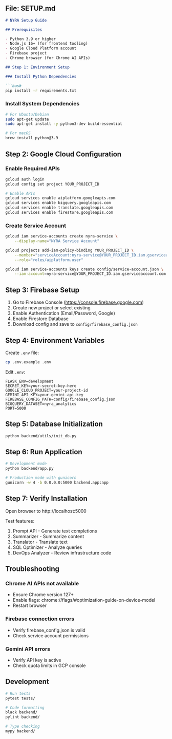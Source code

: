 ## File: SETUP.md

```markdown
# NYRA Setup Guide

## Prerequisites

- Python 3.9 or higher
- Node.js 16+ (for frontend tooling)
- Google Cloud Platform account
- Firebase project
- Chrome browser (for Chrome AI APIs)

## Step 1: Environment Setup

### Install Python Dependencies

```bash
pip install -r requirements.txt
```

### Install System Dependencies

```bash
# For Ubuntu/Debian
sudo apt-get update
sudo apt-get install -y python3-dev build-essential

# For macOS
brew install python@3.9
```

## Step 2: Google Cloud Configuration

### Enable Required APIs

```bash
gcloud auth login
gcloud config set project YOUR_PROJECT_ID

# Enable APIs
gcloud services enable aiplatform.googleapis.com
gcloud services enable bigquery.googleapis.com
gcloud services enable translate.googleapis.com
gcloud services enable firestore.googleapis.com
```

### Create Service Account

```bash
gcloud iam service-accounts create nyra-service \
    --display-name="NYRA Service Account"

gcloud projects add-iam-policy-binding YOUR_PROJECT_ID \
    --member="serviceAccount:nyra-service@YOUR_PROJECT_ID.iam.gserviceaccount.com" \
    --role="roles/aiplatform.user"

gcloud iam service-accounts keys create config/service-account.json \
    --iam-account=nyra-service@YOUR_PROJECT_ID.iam.gserviceaccount.com
```

## Step 3: Firebase Setup

1. Go to Firebase Console (https://console.firebase.google.com)
2. Create new project or select existing
3. Enable Authentication (Email/Password, Google)
4. Enable Firestore Database
5. Download config and save to `config/firebase_config.json`

## Step 4: Environment Variables

Create `.env` file:

```bash
cp .env.example .env
```

Edit `.env`:

```
FLASK_ENV=development
SECRET_KEY=your-secret-key-here
GOOGLE_CLOUD_PROJECT=your-project-id
GEMINI_API_KEY=your-gemini-api-key
FIREBASE_CONFIG_PATH=config/firebase_config.json
BIGQUERY_DATASET=nyra_analytics
PORT=5000
```

## Step 5: Database Initialization

```bash
python backend/utils/init_db.py
```

## Step 6: Run Application

```bash
# Development mode
python backend/app.py

# Production mode with gunicorn
gunicorn -w 4 -b 0.0.0.0:5000 backend.app:app
```

## Step 7: Verify Installation

Open browser to http://localhost:5000

Test features:
1. Prompt API - Generate text completions
2. Summarizer - Summarize content
3. Translator - Translate text
4. SQL Optimizer - Analyze queries
5. DevOps Analyzer - Review infrastructure code

## Troubleshooting

### Chrome AI APIs not available
- Ensure Chrome version 127+
- Enable flags: chrome://flags/#optimization-guide-on-device-model
- Restart browser

### Firebase connection errors
- Verify firebase_config.json is valid
- Check service account permissions

### Gemini API errors
- Verify API key is active
- Check quota limits in GCP console

## Development

```bash
# Run tests
pytest tests/

# Code formatting
black backend/
pylint backend/

# Type checking
mypy backend/
```